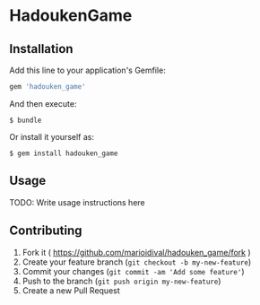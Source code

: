 # HadoukenGame

## Installation

Add this line to your application's Gemfile:

```ruby
gem 'hadouken_game'
```

And then execute:

    $ bundle

Or install it yourself as:

    $ gem install hadouken_game

## Usage

TODO: Write usage instructions here

## Contributing

1. Fork it ( https://github.com/marioidival/hadouken_game/fork )
2. Create your feature branch (`git checkout -b my-new-feature`)
3. Commit your changes (`git commit -am 'Add some feature'`)
4. Push to the branch (`git push origin my-new-feature`)
5. Create a new Pull Request
